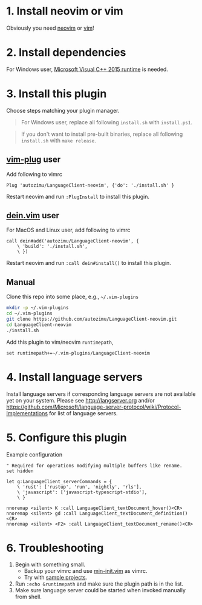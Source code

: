 # 1. Install neovim or vim

Obviously you need [neovim](https://github.com/neovim/neovim#install-from-package) or [vim](http://www.vim.org/)!

# 2. Install dependencies

For Windows user, [Microsoft Visual C++ 2015 runtime] is needed.

[Microsoft Visual C++ 2015 runtime]: https://www.microsoft.com/en-us/download/details.aspx?id=52685

# 3. Install this plugin
Choose steps matching your plugin manager.

> For Windows user, replace all following `install.sh` with `install.ps1`.

> If you don't want to install pre-built binaries, replace all following
> `install.sh` with `make release`.

## [vim-plug](https://github.com/junegunn/vim-plug) user
Add following to vimrc
```vim
Plug 'autozimu/LanguageClient-neovim', {'do': './install.sh' }
```

Restart neovim and run `:PlugInstall` to install this plugin.

## [dein.vim](https://github.com/Shougo/dein.vim) user
For MacOS and Linux user, add following to vimrc
```vim
call dein#add('autozimu/LanguageClient-neovim', {
    \ 'build': './install.sh',
    \ })
```

Restart neovim and run `:call dein#install()` to install this plugin.

## Manual
Clone this repo into some place, e.g., `~/.vim-plugins`
```sh
mkdir -p ~/.vim-plugins
cd ~/.vim-plugins
git clone https://github.com/autozimu/LanguageClient-neovim.git
cd LanguageClient-neovim
./install.sh
```

Add this plugin to vim/neovim `runtimepath`,
```vim
set runtimepath+=~/.vim-plugins/LanguageClient-neovim
```

# 4. Install language servers
Install language servers if corresponding language servers are not available
yet on your system. Please see <http://langserver.org> and/or
<https://github.com/Microsoft/language-server-protocol/wiki/Protocol-Implementations>
for list of language servers.

# 5. Configure this plugin
Example configuration
```vim
" Required for operations modifying multiple buffers like rename.
set hidden

let g:LanguageClient_serverCommands = {
    \ 'rust': ['rustup', 'run', 'nightly', 'rls'],
    \ 'javascript': ['javascript-typescript-stdio'],
    \ }

nnoremap <silent> K :call LanguageClient_textDocument_hover()<CR>
nnoremap <silent> gd :call LanguageClient_textDocument_definition()<CR>
nnoremap <silent> <F2> :call LanguageClient_textDocument_rename()<CR>
```

# 6. Troubleshooting

1. Begin with something small.
    - Backup your vimrc and use [min-init.vim](min-init.vim) as vimrc.
    - Try with [sample projects](tests/data).
1. Run `:echo &runtimepath` and make sure the plugin path is in the list.
1. Make sure language server could be started when invoked manually from shell.
